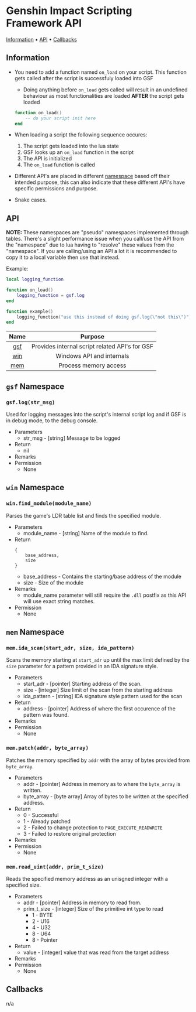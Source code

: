 # Genshin Impact Scripting Framework API

[Information](#Information) • [API](#API) • [Callbacks](#Callbacks)

## Information
* You need to add a function named `on_load` on your script. This function gets called after the script is successfuly loaded into GSF
    * Doing anything before `on_load` gets called will result in an undefined behaviour as most functionalities are loaded **AFTER** the script gets loaded
    ```lua
    function on_load()
        -- do your script init here
    end
    ```

* When loading a script the following sequence occures:
    1. The script gets loaded into the lua state
    2. GSF looks up an `on_load` function in the script
    3. The API is initialized
    4. The `on_load` function is called

* Different API's are placed in different [namespace](#Namespaces) based off their intended purpose, this can also indicate that these different API's have specific permissions and purpose.

* Snake cases.

## API
**NOTE:** These namespaces are "pseudo" namespaces implemented through tables. There's a slight performance issue when you call/use the API from the "namespace" due to lua having to "resolve" these values from the "namespace". If you are calling/using an API a lot it is recommended to copy it to a local variable then use that instead.

Example:
```lua
local logging_function

function on_load()
    logging_function = gsf.log
end

function example()
    logging_function("use this instead of doing gsf.log(\"not this\")")
end
```

| Name                              | Purpose                                        |
|:---------------------------------:|:----------------------------------------------:|
| [gsf](#gsf-Namespace)             | Provides internal script related API's for GSF |
| [win](#win-Namespace)             | Windows API and internals                      |
| [mem](#mem-Namespace)             | Process memory access                          |

## `gsf` Namespace

### `gsf.log(str_msg)`
Used for logging messages into the script's internal script log and if GSF is in debug mode, to the debug console.
* Parameters
    * str_msg - [string] Message to be logged
* Return
    * nil
* Remarks
* Permission
    * None

## `win` Namespace

### `win.find_module(module_name)`
Parses the game's LDR table list and finds the specified module.
* Parameters
    * module_name - [string] Name of the module to find.
* Return
    ```
    {
        base_address,
        size
    }
    ```
    * base_address - Contains the starting/base address of the module
    * size - Size of the module
* Remarks
    * module_name parameter will still require the `.dll` postfix as this API will use exact string matches.
* Permission
    * None

## `mem` Namespace

### `mem.ida_scan(start_adr, size, ida_pattern)`
Scans the memory starting at `start_adr` up until the max limit defined by the `size` parameter for a pattern provided in an IDA signature style.
* Parameters
    * start_adr - [pointer] Starting address of the scan.
    * size - [integer] Size limit of the scan from the starting address
    * ida_pattern - [string] IDA signature style pattern used for the scan
* Return
    * address - [pointer] Address of where the first occurence of the pattern was found.
* Remarks
* Permission
    * None

### `mem.patch(addr, byte_array)`
Patches the memory specified by `addr` with the array of bytes provided from `byte_array`.
* Parameters
    * addr - [pointer] Address in memory as to where the `byte_array` is written.
    * byte_array - [byte array] Array of bytes to be written at the specified address.
* Return
    * 0 - Successful
    * 1 - Already patched
    * 2 - Failed to change protection to `PAGE_EXECUTE_READWRITE`
    * 3 - Failed to restore original protection
* Remarks
* Permission
    * None

### `mem.read_uint(addr, prim_t_size)`
Reads the specified memory address as an unisgned integer with a specified size.
* Parameters
    * addr - [pointer] Address in memory to read from.
    * prim_t_size - [integer] Size of the primitive int type to read
        * 1 - BYTE
        * 2 - U16
        * 4 - U32
        * 8 - U64
        * 8 - Pointer
* Return
    * value - [integer] value that was read from the target address
* Remarks
* Permission
    * None

## Callbacks
n/a

<!--
### `x.x()`
x.
* Parameters
* Return
* Remarks
* Permission
    * None
-->